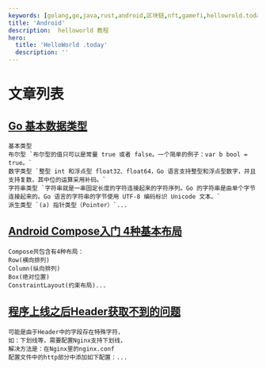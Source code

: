 ```yaml
---
keywords: [golang,go,java,rust,android,区块链,nft,gamefi,hellowrold.today,helloworld,面试,大厂] # 配置页面关键词，同时用于生成 <meta> 标签
title: 'Android'
description:  helloworld 教程
hero:
  title: 'HelloWorld .today'
  description: ''
---
```

# 文章列表
## [Go 基本数据类型](https://www.helloworld.today/android#基本数据类型)
```
基本类型
布尔型 `布尔型的值只可以是常量 true 或者 false。一个简单的例子：var b bool = true。`
数字类型 `整型 int 和浮点型 float32、float64，Go 语言支持整型和浮点型数字，并且支持复数，其中位的运算采用补码。`
字符串类型 `字符串就是一串固定长度的字符连接起来的字符序列。Go 的字符串是由单个字节连接起来的。Go 语言的字符串的字节使用 UTF-8 编码标识 Unicode 文本。`
派生类型 `(a) 指针类型（Pointer）`...
```
## [Android Compose入门 4种基本布局](https://www.helloworld.today/go#%E5%B8%83%E5%B1%80%E4%BB%8B%E7%BB%8D)
```
Compose共包含有4种布局：
Row(横向排列)
Column(纵向排列)
Box(绝对位置)
ConstraintLayout(约束布局)...
```
## [程序上线之后Header获取不到的问题](https://www.helloworld.today/go#%E7%A8%8B%E5%BA%8F%E4%B8%8A%E7%BA%BF%E4%B9%8B%E5%90%8EHeader%E8%8E%B7%E5%8F%96%E4%B8%8D%E5%88%B0%E7%9A%84%E9%97%AE%E9%A2%98)
```
可能是由于Header中的字段存在特殊字符，
如：下划线等，需要配置Nginx支持下划线，
解决方法是：在Nginx里的nginx.conf
配置文件中的http部分中添加如下配置：...
```

